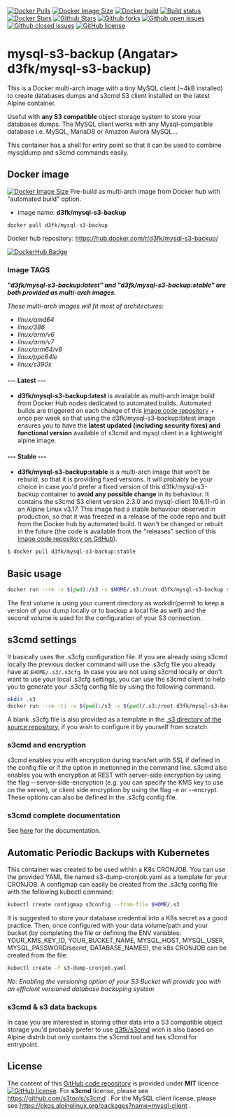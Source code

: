 [![Docker Pulls](https://badgen.net/docker/pulls/d3fk/mysql-s3-backup?icon=docker&label=pulls)](https://hub.docker.com/r/d3fk/mysql-s3-backup/tags) [![Docker Image Size](https://badgen.net/docker/size/d3fk/mysql-s3-backup/latest?icon=docker&label=image%20size)](https://hub.docker.com/r/d3fk/mysql-s3-backup/tags) [![Docker build](https://img.shields.io/docker/cloud/automated/d3fk/mysql-s3-backup?label=build&logo=docker)](https://hub.docker.com/r/d3fk/mysql-s3-backup/tags) [![Build status](https://img.shields.io/docker/cloud/build/d3fk/mysql-s3-backup?label=build%20status&logo=docker)](https://hub.docker.com/r/d3fk/mysql-s3-backup/builds) [![Docker Stars](https://badgen.net/docker/stars/d3fk/mysql-s3-backup?icon=docker&label=stars&color=green)](https://hub.docker.com/r/d3fk/mysql-s3-backup) [![Github Stars](https://img.shields.io/github/stars/Angatar/mysql-s3-backup?label=stars&logo=github&color=green)](https://github.com/Angatar/mysql-s3-backup) [![Github forks](https://img.shields.io/github/forks/Angatar/mysql-s3-backup?logo=github)](https://github.com/Angatar/mysql-s3-backup/fork) [![Github open issues](https://img.shields.io/github/issues-raw/Angatar/mysql-s3-backup?logo=github&color=yellow)](https://github.com/Angatar/mysql-s3-backup/issues) [![Github closed issues](https://img.shields.io/github/issues-closed-raw/Angatar/mysql-s3-backup?logo=github&color=green)](https://github.com/Angatar/mysql-s3-backup/issues?q=is%3Aissue+is%3Aclosed) [![GitHub license](https://img.shields.io/github/license/Angatar/mysql-s3-backup)](https://github.com/Angatar/mysql-s3-backup/blob/master/LICENSE)


# mysql-s3-backup (Angatar> d3fk/mysql-s3-backup)
This is a Docker multi-arch image with a tiny MySQL client (~4kB installed) to create databases dumps and s3cmd S3 client installed on the latest Alpine container.

Useful with **any S3 compatible** object storage system to store your databases dumps.
The MySQL client works with any Mysql-compatible database i.e. MySQL, MariaDB or Amazon Aurora MySQL...

This container has a shell for entry point so that it can be used to combine mysqldump and s3cmd commands easily.

## Docker image
[![Docker Image Size](https://badgen.net/docker/size/d3fk/mysql-s3-backup/latest?icon=docker&label=image%20size)](https://hub.docker.com/r/d3fk/mysql-s3-backup/tags)
Pre-build as multi-arch image from Docker hub with "automated build" option.

- image name: **d3fk/mysql-s3-backup**

`docker pull d3fk/mysql-s3-backup`

Docker hub repository: https://hub.docker.com/r/d3fk/mysql-s3-backup/

[![DockerHub Badge](https://lucky-red-wombat.cyclic.app/image/d3fk/mysql-s3-backup)](https://hub.docker.com/r/d3fk/mysql-s3-backup)

### Image TAGS
***"d3fk/mysql-s3-backup:latest" and "d3fk/mysql-s3-backup:stable" are both provided as multi-arch images.***

*These multi-arch images will fit most of architectures:*

- *linux/amd64*
- *linux/386*
- *linux/arm/v6*
- *linux/arm/v7*
- *linux/arm64/v8*
- *linux/ppc64le*
- *linux/s390x*


#### --- Latest ---

- **d3fk/mysql-s3-backup:latest** is available as multi-arch image build from Docker Hub nodes dedicated to automated builds. Automated builds are triggered on each change of this [image code repository](https://github.com/Angatar/mysql-s3-backup) + once per week so that using the d3fk/mysql-s3-backup:latest image ensures you to have the **latest updated (including security fixes) and functional version** available of s3cmd and mysql client in a lightweight alpine image.

#### --- Stable ---

- **d3fk/mysql-s3-backup:stable** is a multi-arch image that won't be rebuild, so that it is providing fixed versions. It will probably be your choice in case you'd prefer a fixed version of this d3fk/mysql-s3-backup container to **avoid any possible change** in its behaviour. It contains the s3cmd S3 client version 2.3.0 and mysql-client 10.6.11-r0 in an Alpine Linux v3.17. This image had a stable behaviour observed in production, so that it was freezed in a release of the code repo and built from the Docker hub by automated build. It won't be changed or rebuilt in the future (the code is available from the "releases" section of this [image code repository on GitHub](https://github.com/Angatar/mysql-s3-backup)).

```sh
$ docker pull d3fk/mysql-s3-backup:stable
```

## Basic usage

```sh
docker run --rm -v $(pwd):/s3 -v $HOME/.s3:/root d3fk/mysql-s3-backup sh -c 'mysqldump -h ${MYSQL_HOST:localhost} -u ${MYSQL_USER:root} --password=${MYSQL_PASSWORD:your_password} --databases ${DATABASES_NAMES:mysql}> "$(date +%F_%H)_mysqldump.sql" && s3cmd put --ssl  . s3://${BUCKET_NAME}'
```
The first volume is using your current directory as workdir(permit to keep a version of your dump locally or to backup a local file as well) and the second volume is used for the configuration of your S3 connection.

## s3cmd settings

It basically uses the .s3cfg configuration file. If you are already using s3cmd locally the previous docker command will use the .s3cfg file you already have at ``$HOME/.s3/.s3cfg``. In case you are not using s3cmd locally or don't want to use your local .s3cfg settings, you can use the s3cmd client to help you to generate your .s3cfg config file by using the following command.

```sh
mkdir .s3
docker run --rm -ti -v $(pwd):/s3 -v $(pwd)/.s3:/root d3fk/mysql-s3-backup s3cmd --configure
```
A blank .s3cfg file is also provided as a template in the [.s3 directory of the source repository](https://github.com/Angatar/mysql-s3-backup/tree/master/.s3), if you wish to configure it by yourself from scratch.

### s3cmd and encryption
s3cmd enables you with encryption during transfert with SSL if defined in the config file or if the option in metionned in the command line.
s3cmd also enables you with encryption at REST with server-side encryption by using the flag --server-side-encryption (e.g: you can specify the KMS key to use on the server), or client side encryption by using the flag -e or --encrypt. These options can also be defined in the .s3cfg config file.

### s3cmd complete documentation

See [here](http://s3tools.org/usage) for the documentation.


## Automatic Periodic Backups with Kubernetes

This container was created to be used within a K8s CRONJOB.
You can use the provided YAML file named s3-dump-cronjob.yaml as a template for your CRONJOB.
A configmap can easily be created from the .s3cfg config file with the following kubectl command:
```sh
kubectl create configmap s3config --from-file $HOME/.s3
```
It is suggested to store your database credential into a K8s secret as a good practice.
Then, once configured with your data volume/path and your bucket (by completing the file or defining the ENV variables: YOUR_KMS_KEY_ID, YOUR_BUCKET_NAME, MYSQL_HOST, MYSQL_USER, MYSQL_PASSWORD/secret, DATABASE_NAMES), the k8s CRONJOB can be created from the file:
```sh
kubectl create -f s3-dump-cronjob.yaml
```
*Nb: Enabling the versioning option of your S3 Bucket will provide you with an efficient versioned database backuping system*

### s3cmd & s3 data backups

In case you are interested in storing other data into a S3 compatible object storage you'd probably prefer to use [d3fk/s3cmd](https://hub.docker.com/r/d3fk/s3cmd) wich is also based on Alpine distrib but only contains the s3cmd tool and has s3cmd for entrypoint.


## License

The content of this [GitHub code repository](https://github.com/Angatar/mysql-s3-backup) is provided under **MIT** licence
[![GitHub license](https://img.shields.io/github/license/Angatar/mysql-s3-backup)](https://github.com/Angatar/s3cmd/blob/master/LICENSE). For **s3cmd** license, please see https://github.com/s3tools/s3cmd . For the MySQL client license, please see https://pkgs.alpinelinux.org/packages?name=mysql-client .
